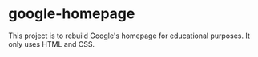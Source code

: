 # google-homepage
This project is to rebuild Google's homepage for educational purposes.  It only uses HTML and CSS.